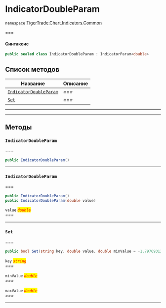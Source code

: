 # IndicatorDoubleParam

`namespace` [TigerTrade.Chart](../../../../).[Indicators](../).[Common](./)

\===

#### Синтаксис

```csharp
public sealed class IndicatorDoubleParam : IndicatorParam<double>
```

## Список методов

| Название                                                                         | Описание |
| -------------------------------------------------------------------------------- | -------- |
| [`IndicatorDoubleParam`](indicatordoubleparam.cs.md#method-indicatordoubleparam) | _===_    |
| [`Set`](indicatordoubleparam.cs.md#method-set)                                   | _===_    |

***

***

## Методы

### `IndicatorDoubleParam` <a href="#method-indicatordoubleparam" id="method-indicatordoubleparam"></a>

\===

```csharp
public IndicatorDoubleParam()
```

***

### `IndicatorDoubleParam` <a href="#method-indicatordoubleparam" id="method-indicatordoubleparam"></a>

\===

```csharp
public IndicatorDoubleParam()
public IndicatorDoubleParam(double value)
```

`value` _<mark style="color:red;">`double`</mark>_\
_===_

***

### `Set` <a href="#method-set" id="method-set"></a>

\===

```csharp
public bool Set(string key, double value, double minValue = -1.7976931348623157E+308, double maxValue = 1.7976931348623157E+308)
```

`key` _<mark style="color:red;">`string`</mark>_\
_===_

`minValue` _<mark style="color:red;">`double`</mark>_\
_===_

`maxValue` _<mark style="color:red;">`double`</mark>_\
_===_

***
